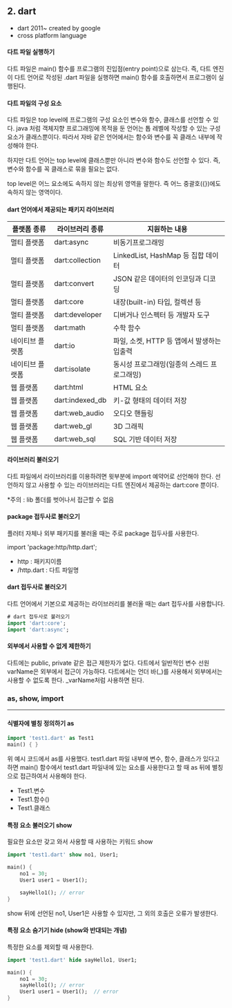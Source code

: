 ## 2. dart

- dart 2011~ created by google
- cross platform language

#### 다트 파일 실행하기
다트 파일은 main() 함수를 프로그램의 진입점(entry point)으로 삼는다. 즉, 다트 엔진이 다트 언어로 작성된 .dart 파일을 실행하면 main() 함수를 호출하면서 프로그램이 실행된다.

#### 다트 파일의 구성 요소
다트 파일은 top level에 프로그램의 구성 요소인 변수와 함수, 클래스를 선언할 수 있다. java 처럼 객체지향 프로그래밍에 목적을 둔 언어는 톱 레벨에 작성할 수 있는 구성 요소가 클래스뿐이다. 따라서 자바 같은 언어에서는 함수와 변수를 꼭 클래스 내부에 작성해야 한다. 

하지만 다트 언어는 top level에 클래스뿐만 아니라 변수와 함수도 선언할 수 있다. 즉, 변수와 함수를 꼭 클래스로 묶을 필요는 없다.

top level은 어느 요소에도 속하지 않는 최상위 영역을 말한다. 즉 어느 중괄호({})에도 속하지 않는 영역이다.

#### dart 언어에서 제공되는 패키지 라이브러리
|플랫폼 종류|라이브러리 종류|지원하는 내용|
|-|-|-|
|멀티 플랫폼|dart:async|비동기프로그래밍|
|멀티 플랫폼|dart:collection|LinkedList, HashMap 등 집합 데이터|
|멀티 플랫폼|dart:convert|JSON 같은 데이터의 인코딩과 디코딩|
|멀티 플랫폼|dart:core|내장(built-in) 타입, 컬렉션 등|
|멀티 플랫폼|dart:developer|디버거나 인스펙터 등 개발자 도구|
|멀티 플랫폼|dart:math|수학 함수|
|네이티브 플랫폼|dart:io|파일, 소켓, HTTP 등 앱에서 발생하는 입출력|
|네이티브 플랫폼|dart:isolate|동시성 프로그래밍(일종의 스레드 프로그래밍)|
|웹 플랫폼|dart:html|HTML 요소|
|웹 플랫폼|dart:indexed_db|키-값 형태의 데이터 저장|
|웹 플랫폼|dart:web_audio|오디오 핸들링|
|웹 플랫폼|dart:web_gl|3D 그래픽|
|웹 플랫폼|dart:web_sql|SQL 기반 데이터 저장|


#### 라이브러리 불러오기 
다트 파일에서 라이브러리를 이용하려면 윗부분에 import 예약어로 선언해야 한다. 선언하지 않고 사용할 수 있는 라이브러리는 다트 엔진에서 제공하는 dart:core 뿐이다.

*주의 : lib 폴더를 벗어나서 접근할 수 없음

#### package 접두사로 불러오기
플러터 자체나 외부 패키지를 불러올 때는 주로 package 접두사를 사용한다.

import 'package:http/http.dart';
- http : 패키지이름
- /http.dart : 다트 파일명

#### dart 접두사로 불러오기
다트 언어에서 기본으로 제공하는 라이브러리를 불러올 때는 dart 접두사를 사용합니다.
```dart
# dart 접두사로 불러오기
import 'dart:core';
import 'dart:async';
```

#### 외부에서 사용할 수 없게 제한하기
다트에는 public, private 같은 접근 제한자가 없다. 다트에서 일반적인 변수 선원 varName은 외부에서 접근이 가능하다. 다트에서는 언더 바(_)를 사용해서 외부에서는 사용할 수 없도록 한다. _varName처럼 사용하면 된다.


### as, show, import
---

#### 식별자에 별칭 정의하기 as
```dart
import 'test1.dart' as Test1
main() { }
```

위 예시 코드에서 as를 사용했다. test1.dart 파일 내부에 변수, 함수, 클래스가 있다고 하면 main() 함수에서 test1.dart 파일내에 있는 요소를 사용한다고 할 때 as 뒤에 별칭으로 접근하여서 사용해야 한다.
- Test1.변수
- Test1.함수()
- Test1.클래스

#### 특정 요소 불러오기 show
필요한 요소만 갖고 와서 사용할 때 사용하는 키워드 show
```dart
import 'test1.dart' show no1, User1;

main() {
    no1 = 30;
    User1 user1 = User1();

    sayHello1(); // error
}
```
show 뒤에 선언된 no1, User1은 사용할 수 있지만, 그 외의 호출은 오류가 발생한다.

#### 특정 요소 숨기기 hide (show와 반대되는 개념)
특정한 요소를 제외할 때 사용한다.
```dart
import 'test1.dart' hide sayHello1, User1;

main() {
    no1 = 30;
    sayHello1(); // error
    User1 user1 = User1();  // error
}
```

